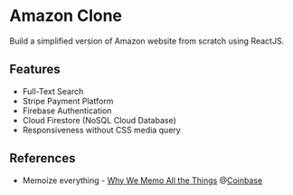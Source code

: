 # Amazon Clone
Build a simplified version of Amazon website from scratch using ReactJS.

## Features
- Full-Text Search
- Stripe Payment Platform
- Firebase Authentication
- Cloud Firestore (NoSQL Cloud Database)
- Responsiveness without CSS media query

## References
- Memoize everything - [Why We Memo All the Things](https://attardi.org/why-we-memo-all-the-things) @[Coinbase](https://www.coinbase.com)
